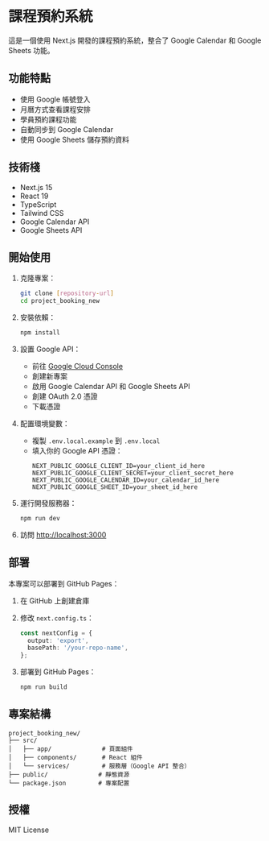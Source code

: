# 課程預約系統

這是一個使用 Next.js 開發的課程預約系統，整合了 Google Calendar 和 Google Sheets 功能。

## 功能特點

- 使用 Google 帳號登入
- 月曆方式查看課程安排
- 學員預約課程功能
- 自動同步到 Google Calendar
- 使用 Google Sheets 儲存預約資料

## 技術棧

- Next.js 15
- React 19
- TypeScript
- Tailwind CSS
- Google Calendar API
- Google Sheets API

## 開始使用

1. 克隆專案：
   ```bash
   git clone [repository-url]
   cd project_booking_new
   ```

2. 安裝依賴：
   ```bash
   npm install
   ```

3. 設置 Google API：
   - 前往 [Google Cloud Console](https://console.cloud.google.com)
   - 創建新專案
   - 啟用 Google Calendar API 和 Google Sheets API
   - 創建 OAuth 2.0 憑證
   - 下載憑證

4. 配置環境變數：
   - 複製 `.env.local.example` 到 `.env.local`
   - 填入你的 Google API 憑證：
     ```
     NEXT_PUBLIC_GOOGLE_CLIENT_ID=your_client_id_here
     NEXT_PUBLIC_GOOGLE_CLIENT_SECRET=your_client_secret_here
     NEXT_PUBLIC_GOOGLE_CALENDAR_ID=your_calendar_id_here
     NEXT_PUBLIC_GOOGLE_SHEET_ID=your_sheet_id_here
     ```

5. 運行開發服務器：
   ```bash
   npm run dev
   ```

6. 訪問 [http://localhost:3000](http://localhost:3000)

## 部署

本專案可以部署到 GitHub Pages：

1. 在 GitHub 上創建倉庫

2. 修改 `next.config.ts`：
   ```typescript
   const nextConfig = {
     output: 'export',
     basePath: '/your-repo-name',
   };
   ```

3. 部署到 GitHub Pages：
   ```bash
   npm run build
   ```

## 專案結構

```
project_booking_new/
├── src/
│   ├── app/              # 頁面組件
│   ├── components/       # React 組件
│   └── services/         # 服務層（Google API 整合）
├── public/              # 靜態資源
└── package.json         # 專案配置
```

## 授權

MIT License
